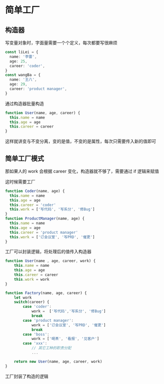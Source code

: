 # 简单工厂

## 构造器

写变量对象时，字面量需要一个个定义，每次都要写很麻烦

```ts
const liLei = {
  name: '李雷',
  age: 25,
  career: 'coder',
}
const wangBa = {
  name: '王八',
  age: 29,
  career: 'product manager',
}
```

通过构造器批量构造

```ts
function User(name, age, career) {
  this.name = name
  this.age = age
  this.career = career
}
```

这样就讲变与不变分离，变的是值，不变的是属性，每次只需要传入新的值即可

## 简单工厂模式

那如果人的 work 会根据 career 变化，构造器就不够了，需要通过 if 逻辑来赋值

这时候需要工厂

```ts
function Coder(name, age) {
  this.name = name
  this.age = age
  this.career = 'coder'
  this.work = ['写代码', '写系分', '修Bug']
}
function ProductManager(name, age) {
  this.name = name
  this.age = age
  this.career = 'product manager'
  this.work = ['订会议室', '写PRD', '催更']
}
```

工厂可以封装逻辑，将处理后的值传入构造器

```ts
function User(name , age, career, work) {
    this.name = name
    this.age = age
    this.career = career
    this.work = work
}

function Factory(name, age, career) {
    let work
    switch(career) {
        case 'coder':
            work =  ['写代码','写系分', '修Bug']
            break
        case 'product manager':
            work = ['订会议室', '写PRD', '催更']
            break
        case 'boss':
            work = ['喝茶', '看报', '见客户']
        case 'xxx':
            // 其它工种的职责分配
            ...

    return new User(name, age, career, work)
}
```

工厂封装了构造的逻辑
